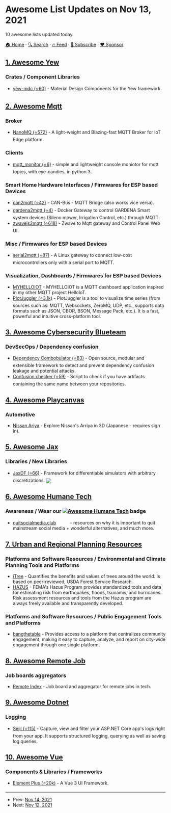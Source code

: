 # Awesome List Updates on Nov 13, 2021

10 awesome lists updated today.

[🏠 Home](/README.md) · [🔍 Search](https://www.trackawesomelist.com/search/) · [🔥 Feed](https://www.trackawesomelist.com/rss.xml) · [📮 Subscribe](https://trackawesomelist.us17.list-manage.com/subscribe?u=d2f0117aa829c83a63ec63c2f&id=36a103854c) · [❤️  Sponsor](https://github.com/sponsors/theowenyoung)



## [1. Awesome Yew](/content/jetli/awesome-yew/README.md)

### Crates / Component Libraries

*   [yew-mdc (⭐60)](https://github.com/dungeonfog/yew-mdc) - Material Design Components for the Yew framework.

## [2. Awesome Mqtt](/content/hobbyquaker/awesome-mqtt/README.md)

### Broker

*   [NanoMQ (⭐572)](https://github.com/nanomq/nanomq) - A light-weight and Blazing-fast MQTT Broker for IoT Edge platform.

### Clients

*   [mqtt\_monitor (⭐6)](https://github.com/filipsPL/mqtt-monitor) - simple and lightweight console moniotor for mqtt topics, with eye-candies, in python 3.

### Smart Home Hardware Interfaces / Firmwares for ESP based Devices

*   [can2mqtt (⭐42)](https://github.com/c3re/can2mqtt) - CAN-Bus - MQTT Bridge (also works vice versa).
*   [gardena2mqtt (⭐4)](https://github.com/Domochip/gardena2mqtt) - Docker Gateway to control GARDENA Smart system devices (Sileno mower, Irrigation Control, etc.) through MQTT.
*   [zwavejs2mqtt (⭐618)](https://github.com/zwave-js/zwavejs2mqtt) - Zwave to Mqtt gateway and Control Panel Web UI.

### Misc / Firmwares for ESP based Devices

*   [serial2mqtt (⭐87)](https://github.com/vortex314/serial2mqtt) - A Linux gateway to connect low-cost microcontrollers only with a serial port to MQTT.

### Visualization, Dashboards / Firmwares for ESP based Devices

*   [MYHELLOIOT](https://adrianromero.github.io/myhelloiot/) - MYHELLOIOT is a MQTT dashboard application inspired in my other MQTT project HelloIoT.
*   [PlotJuggler (⭐3.1k)](https://github.com/facontidavide/PlotJuggler) - PlotJuggler is a tool to visualize time series (from sources such as: MQTT, Websockets, ZeroMQ, UDP, etc., supports data formats such as JSON, CBOR, BSON, Message Pack, etc.). It is a fast, powerful and intuitive cross-platform tool.

## [3. Awesome Cybersecurity Blueteam](/content/fabacab/awesome-cybersecurity-blueteam/README.md)

### DevSecOps / Dependency confusion

*   [Dependency Combobulator (⭐83)](https://github.com/apiiro/combobulator) - Open source, modular and extensible framework to detect and prevent dependency confusion leakage and potential attacks.
*   [Confusion checker (⭐59)](https://github.com/sonatype-nexus-community/repo-diff) - Script to check if you have artifacts containing the same name between your repositories.

## [4. Awesome Playcanvas](/content/playcanvas/awesome-playcanvas/README.md)

### Automotive

*   [Nissan Ariya](https://saas.nissan.co.jp/clubariya/login/) - Explore Nissan's Arriya in 3D (Japanese - requires sign in).

## [5. Awesome Jax](/content/n2cholas/awesome-jax/README.md)

### Libraries / New Libraries

*   [JaxDF (⭐66)](https://github.com/ucl-bug/jaxdf) - Framework for differentiable simulators with arbitrary discretizations. <img src="https://img.shields.io/github/stars/ucl-bug/jaxdf?style=social" align="center">

## [6. Awesome Humane Tech](/content/humanetech-community/awesome-humane-tech/README.md)

### Awareness / Wear our   [![Awesome Humane Tech](https://raw.githubusercontent.com/humanetech-community/awesome-humane-tech/main/humane-tech-badge.svg?sanitize=true)](https://github.com/humanetech-community/awesome-humane-tech)   badge

*   [quitsocialmedia.club](https://quitsocialmedia.club "Why and how to quit Social Media without missing them") [<img src="https://raw.githubusercontent.com/humanetech-community/awesome-humane-tech/main/logo/github.svg?sanitize=true" width="16"/>](https://github.com/xplosionmind/quitsocialmedia.club "quitsocialmedia.club source code on GitHub") [<img src="https://raw.githubusercontent.com/humanetech-community/awesome-humane-tech/main/logo/gitea.svg?sanitize=true" width="16"/>](https://gitea.it/tommi/quitsocialmedia.club "quitsocialmedia.club source code on Gitea.it") - resources on why it is important to quit mainstream social media + wonderful alternatives, and much more.

## [7. Urban and Regional Planning Resources](/content/APA-Technology-Division/urban-and-regional-planning-resources/README.md)

### Platforms and Software Resources / Environmental and Climate Planning Tools and Platforms

*   [iTree](https://www.itreetools.org/) - Quantifies the benefits and values of trees around the world. Is based on peer-reviewed, USDA Forest Service Research.
*   [HAZUS](https://www.fema.gov/flood-maps/products-tools/hazus) - FEMA's Hazus Program provides standardized tools and data for estimating risk from earthquakes, floods, tsunamis, and hurricanes. Risk assessment resources and tools from the Hazus program are always freely available and transparently developed.

### Platforms and Software Resources / Public Engagement Tools and Platforms

*   [bangthetable](https://www.bangthetable.com/) - Provides access to a platform that centralizes community engagement, making it easy to capture, analyze, and report on city-wide engagement through one single platform.

## [8. Awesome Remote Job](/content/lukasz-madon/awesome-remote-job/README.md)

### Job boards aggregators

*   [Remote Index](https://remoteindex.co/) - Job board and aggregator for remote jobs in tech.

## [9. Awesome Dotnet](/content/quozd/awesome-dotnet/README.md)

### Logging

*   [Sejil (⭐115)](https://github.com/alaatm/Sejil) - Capture, view and filter your ASP.NET Core app's logs right from your app. It supports structured logging, querying as well as saving log queries.

## [10. Awesome Vue](/content/vuejs/awesome-vue/README.md)

### Components & Libraries / Frameworks

*   [Element Plus (⭐20k)](https://github.com/element-plus/element-plus) - A Vue 3 UI Framework.

---

- Prev: [Nov 14, 2021](/content/2021/11/14/README.md)
- Next: [Nov 12, 2021](/content/2021/11/12/README.md)